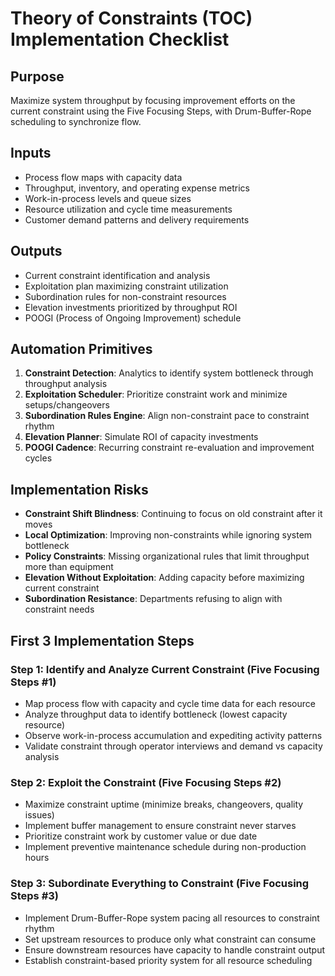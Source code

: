 # Theory of Constraints (TOC) Implementation Checklist

## Purpose
Maximize system throughput by focusing improvement efforts on the current constraint using the Five Focusing Steps, with Drum-Buffer-Rope scheduling to synchronize flow.

## Inputs
- Process flow maps with capacity data
- Throughput, inventory, and operating expense metrics
- Work-in-process levels and queue sizes  
- Resource utilization and cycle time measurements
- Customer demand patterns and delivery requirements

## Outputs
- Current constraint identification and analysis
- Exploitation plan maximizing constraint utilization
- Subordination rules for non-constraint resources
- Elevation investments prioritized by throughput ROI
- POOGI (Process of Ongoing Improvement) schedule

## Automation Primitives
1. **Constraint Detection**: Analytics to identify system bottleneck through throughput analysis  
2. **Exploitation Scheduler**: Prioritize constraint work and minimize setups/changeovers
3. **Subordination Rules Engine**: Align non-constraint pace to constraint rhythm
4. **Elevation Planner**: Simulate ROI of capacity investments  
5. **POOGI Cadence**: Recurring constraint re-evaluation and improvement cycles

## Implementation Risks
- **Constraint Shift Blindness**: Continuing to focus on old constraint after it moves
- **Local Optimization**: Improving non-constraints while ignoring system bottleneck
- **Policy Constraints**: Missing organizational rules that limit throughput more than equipment
- **Elevation Without Exploitation**: Adding capacity before maximizing current constraint
- **Subordination Resistance**: Departments refusing to align with constraint needs

## First 3 Implementation Steps

### Step 1: Identify and Analyze Current Constraint (Five Focusing Steps #1)
- Map process flow with capacity and cycle time data for each resource
- Analyze throughput data to identify bottleneck (lowest capacity resource)
- Observe work-in-process accumulation and expediting activity patterns
- Validate constraint through operator interviews and demand vs capacity analysis

### Step 2: Exploit the Constraint (Five Focusing Steps #2)  
- Maximize constraint uptime (minimize breaks, changeovers, quality issues)
- Implement buffer management to ensure constraint never starves
- Prioritize constraint work by customer value or due date
- Implement preventive maintenance schedule during non-production hours

### Step 3: Subordinate Everything to Constraint (Five Focusing Steps #3)
- Implement Drum-Buffer-Rope system pacing all resources to constraint rhythm  
- Set upstream resources to produce only what constraint can consume
- Ensure downstream resources have capacity to handle constraint output
- Establish constraint-based priority system for all resource scheduling